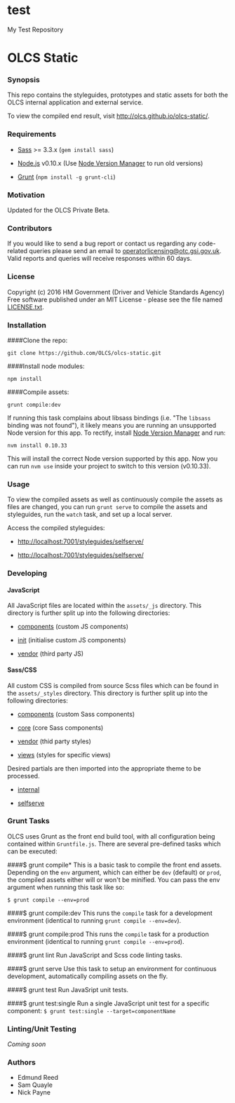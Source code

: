 # test
My Test Repository

# OLCS Static
### Synopsis 
This repo contains the styleguides, prototypes and static assets for both the OLCS internal application and external service.

To view the compiled end result, visit <http://olcs.github.io/olcs-static/>.

### Requirements
* [Sass](http://sass-lang.com/) >= 3.3.x (`gem install sass`)

* [Node.js](https://nodejs.org/en/) v0.10.x (Use [Node Version Manager](https://github.com/creationix/nvm/) to run old versions)

* [Grunt](http://gruntjs.com) (`npm install -g grunt-cli`)

### Motivation 
Updated for the OLCS Private Beta.

### Contributors 
If you would like to send a bug report or contact us regarding any code-related queries please send an email to <operatorlicensing@otc.gsi.gov.uk>. Valid reports and queries will receive responses within 60 days. 

### License 
Copyright (c) 2016 HM Government (Driver and Vehicle Standards Agency) 
Free software published under an MIT License - please see the file named [LICENSE.txt](./LICENSE.txt). 

### Installation
####Clone the repo: 
```
git clone https://github.com/OLCS/olcs-static.git
```

####Install node modules: 
```
npm install
```

####Compile assets: 
```
grunt compile:dev
```

If running this task complains about libsass bindings (i.e. "The `libsass` binding was not found"), it likely means you are running an unsupported Node version for this app. To rectify, install [Node Version Manager](https://github.com/creationix/nvm/) and run:

```
nvm install 0.10.33
```

This will install the correct Node version supported by this app. Now you can run `nvm use` inside your project to switch to this version (v0.10.33).

### Usage
To view the compiled assets as well as continuously compile the assets as files are changed, you can run `grunt serve` to compile the assets and styleguides, run the `watch` task, and set up a local server.

Access the compiled styleguides:

* <http://localhost:7001/styleguides/selfserve/>

* <http://localhost:7001/styleguides/selfserve/>

### Developing
#### JavaScript

All JavaScript files are located within the `assets/_js` directory. This directory is further split up into the following directories:

* [components](https://github.com/OLCS/olcs-static/tree/develop/assets/_js/components) (custom JS components)

* [init](https://github.com/OLCS/olcs-static/tree/develop/assets/_js/init) (initialise custom JS components)

* [vendor](https://github.com/OLCS/olcs-static/tree/develop/assets/_js/vendor) (third party JS)

#### Sass/CSS
All custom CSS is compiled from source Scss files which can be found in the `assets/_styles` directory. This directory is further split up into the following directories:

* [components](https://github.com/OLCS/olcs-static/tree/develop/assets/_styles/components) (custom Sass components)

* [core](https://github.com/OLCS/olcs-static/tree/develop/assets/_styles/core) (core Sass components)

* [vendor](https://github.com/OLCS/olcs-static/tree/develop/assets/_styles/vendor) (thid party styles)

* [views](https://github.com/OLCS/olcs-static/tree/develop/assets/_styles/views) (styles for specific views)

Desired partials are then imported into the appropriate theme to be processed.

* [internal](https://github.com/OLCS/olcs-static/blob/develop/assets/_styles/themes/internal.scss)

* [selfserve](https://github.com/OLCS/olcs-static/blob/develop/assets/_styles/themes/selfserve.scss)

### Grunt Tasks
OLCS uses Grunt as the front end build tool, with all configuration being contained within `Gruntfile.js`. There are several pre-defined tasks which can be executed:

####$ grunt compile* 
This is a basic task to compile the front end assets. Depending on the `env` argument, which can either be `dev` (default) or `prod`, the compiled assets either will or won't be minified. You can pass the env argument when running this task like so:

```
$ grunt compile --env=prod
```

####$ grunt compile:dev
This runs the `compile` task for a development environment (identical to running `grunt compile --env=dev`).

####$ grunt compile:prod
This runs the `compile` task for a production environment (identical to running `grunt compile --env=prod`).

####$ grunt lint
Run JavaScript and Scss code linting tasks.

####$ grunt serve
Use this task to setup an environment for continuous development, automatically compiling assets on the fly.

####$ grunt test
Run JavaSript unit tests.

####$ grunt test:single
Run a single JavaScript unit test for a specific component: `$ grunt test:single --target=componentName`

### Linting/Unit Testing
*Coming* *soon*

### Authors
* Edmund Reed
* Sam Quayle
* Nick Payne

